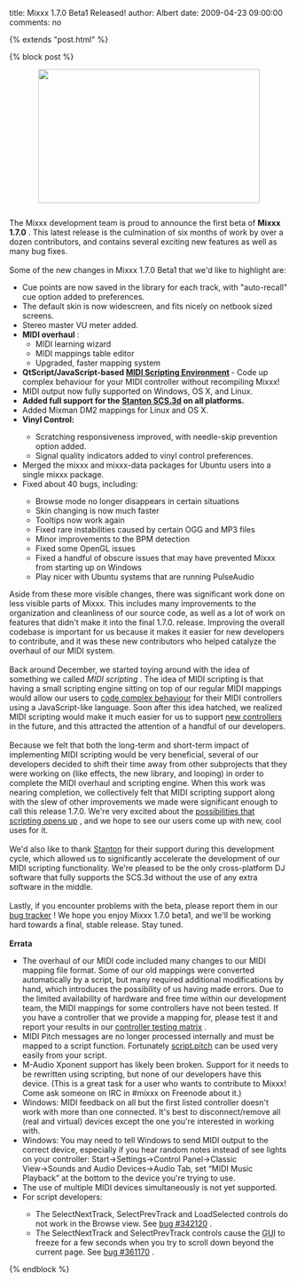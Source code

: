 title: Mixxx 1.7.0 Beta1 Released!
author: Albert
date: 2009-04-23 09:00:00
comments: no

{% extends "post.html" %}

{% block post %}

<div style="text-align: center;"><a onblur="try {parent.deselectBloggerImageGracefully();} catch(e) {}" href="{% static '/static/images/news/Picture-2.png' %}"><img style="margin: 0px auto 10px; display: block; text-align: center; cursor: pointer; width: 400px; height: 241px;" src="{% static '/static/images/news/Picture-2.png' %}" alt="" id="BLOGGER_PHOTO_ID_5327645996858682802" border="0" />
</a>
<br />
<div style="text-align: left;">The Mixxx development team is proud to announce the first beta of <span style="font-weight: bold;">Mixxx 1.7.0</span>
. This latest release is the culmination of six months of work by over a dozen contributors, and contains several exciting new features as well as many bug fixes.<br />
<span style="font-style: italic;"></span>
</div>
</div>
<br />
Some of the new changes in Mixxx 1.7.0 Beta1 that we'd like to highlight are:<br />
<ul><li>Cue points are now saved in the library for each track, with "auto-recall" cue option added to preferences.</li>
<li>The default skin is now widescreen, and fits nicely on netbook sized screens.</li>
<li>Stereo master VU meter added.<br />
</li>
<li><span style="font-weight: bold;">MIDI overhaul</span>
:<br />
<ul><li>MIDI learning wizard</li>
<li>MIDI mappings table editor</li>
<li>Upgraded, faster mapping system<br />
</li>
</ul>
</li>
<li><span style="font-weight: bold;">QtScript/JavaScript-based <a href="https://github.com/mixxxdj/mixxx/wiki/midi_scripting">MIDI Scripting Environment</a>
</span>
 - Code up complex behaviour for your MIDI controller without recompiling Mixxx!</li>
<li>MIDI output now fully supported on Windows, OS X, and Linux.</li>
<li><span style="font-weight: bold;">Added full support for the <a href="{% url '/news/2009-02-09-midi-scripting-and-the-stanton-scs-3d-videos.html' %}">Stanton SCS.3d</a>
 on all platforms. </span>
<br />
</li>
<li>Added Mixman DM2 mappings for Linux and OS X.</li>
<li style="font-weight: bold;">Vinyl Control:</li>
<ul><li>Scratching responsiveness improved, with needle-skip prevention option added.</li>
<li>Signal quality indicators added to vinyl control preferences.<br />
</li>
</ul>
<li>Merged the mixxx and mixxx-data packages for Ubuntu users into a single mixxx package.</li>
<li>Fixed about 40 bugs, including:</li>
<ul><li>Browse mode no longer disappears in certain situations</li>
<li>Skin changing is now much faster<br />
</li>
<li>Tooltips now work again</li>
<li>Fixed rare instabilities caused by certain OGG and MP3 files</li>
<li>Minor improvements to the BPM detection</li>
<li>Fixed some OpenGL issues</li>
<li>Fixed a handful of obscure issues that may have prevented Mixxx from starting up on Windows</li>
<li>Play nicer with Ubuntu systems that are running PulseAudio<br />
</li>
</ul>
</ul>
    Aside from these more visible changes, there was significant work done on less visible parts of Mixxx. This includes many improvements to the organization and cleanliness of our source code, as well as a lot of work on features that didn't make it into the final 1.7.0. release. Improving the overall codebase is important for us because it makes it easier for new developers to contribute, and it was these new contributors who helped catalyze the overhaul of our MIDI system.<br />
<br />
Back around December, we started toying around with the idea of something we called <span style="font-style: italic;">MIDI scripting</span>
. The idea of MIDI scripting is that having a small scripting engine sitting on top of our regular MIDI mappings would allow our users to <a href="https://github.com/mixxxdj/mixxx/wiki/midi_scripting">code complex behaviour</a>
 for their MIDI controllers using a JavaScript-like language. Soon after this idea hatched, we realized MIDI scripting would make it much easier for us to support <a href="{% url '/news/2009-02-09-midi-scripting-and-the-stanton-scs-3d-videos.html' %}">new controllers</a>
 in the future, and this attracted the attention of a handful of our developers.<br />
<br />
Because we felt that both the long-term and short-term impact of implementing MIDI scripting would be very beneficial, several of our developers decided to shift their time away from other subprojects that they were working on (like effects, the new library, and looping) in order to complete the MIDI overhaul and scripting engine. When this work was nearing completion, we collectively felt that MIDI scripting support along with the slew of other improvements we made were significant enough to call this release 1.7.0. We're very excited about the <a href="http://www.youtube.com/watch?v=qfkJnTqIeAw">possibilities that scripting opens up</a>
, and we hope to see our users come up with new, cool uses for it.<br />
<br />
We'd also like to thank <a href="http://www.stantondj.com/">Stanton</a>
 for their support during this development cycle, which allowed us to significantly accelerate the development of our MIDI scripting functionality. We're pleased to be the only cross-platform DJ software that fully supports the SCS.3d without the use of any extra software in the middle.<br />
<br />
Lastly, if you encounter problems with the beta, please report them in our <a href="https://bugs.launchpad.net/mixxx/+filebug">bug tracker</a>
! We hope you enjoy Mixxx 1.7.0 beta1, and we'll be working hard towards a final, stable release. Stay tuned.<br />
<br />
<span style="font-weight: bold;">Errata</span>
<br />
<ul><li>The overhaul of our MIDI code included many changes to our MIDI mapping file format. Some of our old mappings were converted automatically by a script, but many required additional modifications by hand, which introduces the possibility of us having made errors. Due to the limited availability of hardware and free time within our development team, the MIDI mappings for some controllers have not been tested. If you have a controller that we provide a mapping for, please test it and report your results in our <a href="https://github.com/mixxxdj/mixxx/wiki/supported_controller_test_grid">controller testing matrix</a>
. </li>
<li>MIDI Pitch messages are no longer processed internally and must be mapped to a script function. Fortunately <a href="https://github.com/mixxxdj/mixxx/wiki/midi_scripting#available_common_functions" class="wikilink1" title="midi_scripting">script.pitch</a>
 can be used very easily from your script.</li>
<li>M-Audio Xponent support has likely been broken. Support for it needs to be rewritten using scripting, but none of our developers have this device. (This is a great task for a user who wants to contribute to Mixxx! Come ask someone on IRC in #mixxx on Freenode about it.)<br />
</li>
<li class="level1"> Windows: MIDI feedback on all but the first listed controller doesn't work with more than one connected. It's best to disconnect/remove all (real and virtual) devices except the one you're interested in working with.</li>
<li class="level1"><div class="li"> Windows: You may need to tell Windows to send MIDI output to the correct device, especially if you hear random notes instead of see lights on your controller: Start→Settings→Control Panel→Classic View→Sounds and Audio Devices→Audio Tab, set “MIDI Music Playback” at the bottom to the device you're trying to use.</div>
 </li>
<li class="level1"><div class="li"> The use of multiple MIDI devices simultaneously is not yet supported.<br />
</div>
 </li>
<li class="level1">For script developers:<br />
</li>
<ul><li class="level1">The SelectNextTrack, SelectPrevTrack and LoadSelected controls do not work in the Browse view. See <a href="https://bugs.launchpad.net/mixxx/+bug/342120" class="urlextern" title="https://bugs.launchpad.net/mixxx/+bug/342120" rel="nofollow">bug #342120</a>
.</li>
<li class="level1"><div class="li"> The SelectNextTrack and SelectPrevTrack controls cause the <acronym title="Graphical User Interface">GUI</acronym>
 to freeze for a few seconds when you try to scroll down beyond the current page. See <a href="https://bugs.launchpad.net/mixxx/+bug/361170" class="urlextern" title="https://bugs.launchpad.net/mixxx/+bug/361170" rel="nofollow">bug #361170</a>
.<br />
</div>
</li>
</ul>
</ul>


{% endblock %}
